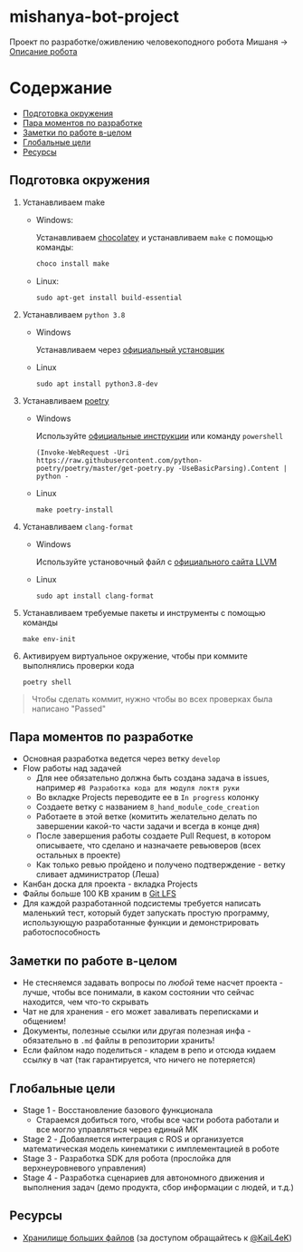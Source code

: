 # mishanya-bot-project

Проект по разработке/оживлению человекоподного робота Мишаня -> [Описание робота](docs/equipment/equipment.md)

# Содержание
- [Подготовка окружения](#подготовка-окружения)
- [Пара моментов по разработке](#пара-моментов-по-разработке)
- [Заметки по работе в-целом](#заметки-по-работе-в-целом)
- [Глобальные цели](#глобальные-цели)
- [Ресурсы](#ресурсы)

## Подготовка окружения

1. Устанавливаем make
    - Windows:
  
      Устанавливаем [chocolatey](https://chocolatey.org/install) и устанавливаем `make` с помощью команды:

      ```bash
      choco install make 
      ```

    - Linux:

      ```
      sudo apt-get install build-essential
      ```

2. Устанавливаем `python 3.8`

   - Windows

      Устанавливаем через [официальный установщик](https://www.python.org/downloads/)

   - Linux

      ```
      sudo apt install python3.8-dev
      ```

3. Устанавливаем [poetry](https://python-poetry.org/docs/#installing-with-the-official-installer)

    - Windows

      Используйте [официальные инструкции](https://python-poetry.org/docs/#installing-with-the-official-installer) или команду `powershell`

      ```
      (Invoke-WebRequest -Uri https://raw.githubusercontent.com/python-poetry/poetry/master/get-poetry.py -UseBasicParsing).Content | python -
      ```
    
    - Linux

      ```
      make poetry-install
      ```

4. Устанавливаем `clang-format`
   - Windows

      Используйте установочный файл с [официального сайта LLVM](https://llvm.org/builds/) 

   - Linux 

      ```
      sudo apt install clang-format
      ```

5. Устанавливаем требуемые пакеты и инструменты с помощью команды

    ```
    make env-init
    ```

6. Активируем виртуальное окружение, чтобы при коммите выполнялись проверки кода 

    ```
    poetry shell 
    ```

  >  Чтобы сделать коммит, нужно чтобы во всех проверках была написано "Passed"

## Пара моментов по разработке

- Основная разработка ведется через ветку `develop`
- Flow работы над задачей
  - Для нее обязательно должна быть создана задача в issues, например `#8 Разработка кода для модуля локтя руки`
  - Во вкладке Projects переводите ее в `In progress` колонку
  - Создаете ветку с названием `8_hand_module_code_creation`
  - Работаете в этой ветке (комитить желательно делать по завершении какой-то части задачи и всегда в конце дня)
  - После завершения работы создаете Pull Request, в котором описываете, что сделано и назначаете ревьюверов (всех остальных в проекте)
  - Как только ревью пройдено и получено подтверждение - ветку сливает администратор (Леша)
- Канбан доска для проекта - вкладка Projects
- Файлы больше 100 KB храним в [Git LFS](https://git-lfs.github.com/)
- Для каждой разработанной подсистемы требуется написать маленький тест, который будет запускать простую программу, использующую разработанные функции и демонстрировать работоспособность

## Заметки по работе в-целом

- Не стесняемся задавать вопросы по *любой* теме насчет проекта - лучше, чтобы все понимали, в каком состоянии что сейчас находится, чем что-то скрывать
- Чат не для хранения - его может заваливать переписками и общением!
- Документы, полезные ссылки или другая полезная инфа - обязательно в `.md` файлы в репозитории хранить!
- Если файлом надо поделиться - кладем в репо и отсюда кидаем ссылку в чат (так гарантируется, что ничего не потеряется) 

## Глобальные цели

- Stage 1 - Восстановление базового функционала
  - Стараемся добиться того, чтобы все части робота работали и все могло управляться через единый МК
- Stage 2 - Добавляется интеграция с ROS и организуется математическая модель кинематики с имплементацией в роботе
- Stage 3 - Разработка SDK для робота (прослойка для верхнеуровневого управления)
- Stage 4 - Разработка сценариев для автономного движения и выполнения задач (демо продукта, сбор информации с людей, и т.д.)


## Ресурсы

- [Хранилище больших файлов](https://disk.yandex.ru/d/VdiUvhrjdGQnWQ) (за доступом обращайтесь к [@KaiL4eK](https://github.com/KaiL4eK))
